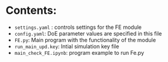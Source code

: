 # Contents:
- `settings.yaml` : controls settings for the FE module
- `config.yaml`: DoE parameter values are specified in this file
- `FE.py`: Main program with the functionality of the module
- `run_main_upd.key`: Intial simulation key file
- `main_check_FE.ipynb`: program example to run Fe.py
